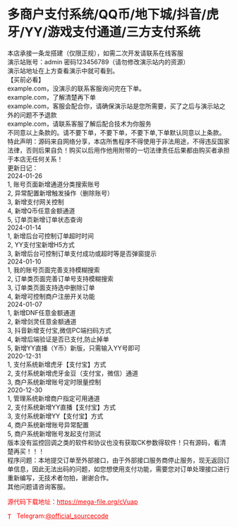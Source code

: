 # 多商户支付系统/QQ币/地下城/抖音/虎牙/YY/游戏支付通道/三方支付系统

本店承接一条龙搭建（仅限正规），如需二次开发请联系在线客服<br>演示站账号：admin 密码123456789（请勿修改演示站内的资源）<br>演示站地址在上方查看演示中就可看到。<br>【买前必看】<br>example.com，没演示的联系客服询问完在下单。<br>example.com，了解清楚再下单<br>example.com，客服会配合你，请确保演示站是您所需要，买了之后与演示站之外的问题不予退款<br>example.com，请联系客服了解后配合技术为你服务<br>不同意以上条款的。请不要下单，不要下单，不要下单,下单默认同意以上条款。<br>特此声明：源码来自网络分享，本店所售程序不得使用于非法用途，不得违反国家法律，否则后果自负！购买以后用作他用附带的一切法律责任后果都由购买者承担于本店无任何关系！<br>更新日记：<br>2024-01-26<br>1, 账号页面新增通道分类搜索账号<br>2, 异常配置新增触发操作（删除账号）<br>3, 新增支付网关控制<br>4, 新增Q币任意金额通道<br>5, 订单页新增订单状态查询<br>2024-01-14<br>1, 新增后台可控制订单超时时间<br>2, YY支付宝新增H5方式<br>3, 新增后台可控制订单支付成功或超时等是否弹窗提示<br>2024-01-10<br>1, 我的账号页面完善支持模糊搜索<br>2, 订单类页面完善订单号支持模糊搜索<br>3, 订单类页面支持选中删除订单<br>4, 新增可控制商户注册开关功能<br>2024-01-07<br>1, 新增DNF任意金额通道<br>2, 新增剑灵任意金额通道<br>3, 抖音新增支付宝,微信PC端扫码方式<br>4, 新增后端验证是否已支付,防止掉单<br>5, 新增YY直播（Y币）新版，只需输入YY号即可<br>2020-12-31<br>1, 支付系统新增虎牙【支付宝】方式<br>2, 支付系统新增虎牙金豆（支付宝，微信）通道<br>3, 商户系统新增账号定时限量控制<br>2020-12-30<br>1, 管理系统新增商户指定可用通道<br>2, 支付系统新增YY直播【支付宝】方式<br>3, 支付系统新增YY【支付宝】方式<br>4, 商户系统新增账号异常配置<br>5, 商户系统新增账号发起支付测试<br>版本没有监控回调之类的软件和协议也没有获取CK参数得软件！只有源码，看清楚再买！！！<br>程序问题：本地提交订单至外部接口，由于外部接口服务商停止服务，现无返回订单信息，因此无法出码的问题，如您想使用支付功能，需要您对订单处理接口进行重新编写，无技术者勿拍，谢谢合作。<br>其他问题请咨询客服。<br>


<p style="color: red;">源代码下载地址：<a href="https://mega-file.org/cVuap" style="color: red;">https://mega-file.org/cVuap</a></p><p style="color: red;"><img src="https://cdn-icons-png.flaticon.com/512/2111/2111646.png" alt="Telegram Icon" style="width: 16px; vertical-align: middle; margin-right: 5px;">Telegram:<a href="https://t.me/official_sourcecode" style="color: red;">@official_sourcecode</a></p>